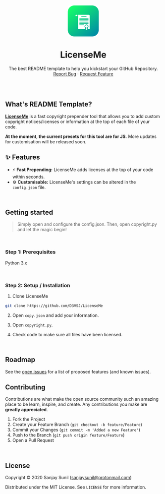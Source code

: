 <!-- Logo -->
<p align="center">
  <a href="https://github.com/SanjaySunil/LicenseMe">
    <img src="./images/logo.png" alt="Logo" width="100" height="100">
  </a>
</p>

<!-- Title -->
<h1 align="center">LicenseMe</h1>
  <p align="center">
    The best README template to help you kickstart your GitHub Repository.
    <br />
    <a href="">Report Bug</a>
    ·
    <a href="">Request Feature</a>
  </p>
</h1>
<br/><br/>

<!-- Information -->

## What's README Template?

[**LicenseMe**](https://github.com/SanjaySunil/LicenseMe) is a fast copyright prepender tool that allows you to add custom copyright notices/licenses or information at the top of each file of your code. 

**At the moment, the current presets for this tool are for JS.** More updates for customisation will be released soon.
<br/>

<!-- Features -->

## ✨ Features

- ⚡ **Fast Prepending:** LicenseMe adds licenses at the top of your code within seconds.
- ⚙ **Customisable:** LicenseMe's settings can be altered in the `config.json` file.
<br/>

<!-- Getting Started -->

## Getting started

> Simply open and configure the config.json. Then, open copyright.py and let the magic begin!
<br/>

<!-- Prerequisites -->

### **Step 1:** Prerequisites

Python 3.x

<br/>

<!-- Installation -->

### **Step 2:** Setup / Installation

1. Clone LicenseMe
```sh
git clone https://github.com/D3VSJ/LicenseMe
```
2. Open `copy.json` and add your information.

3. Open `copyright.py`.

4. Check code to make sure all files have been licensed.

<br/>

<!-- ROADMAP -->

## Roadmap

See the [open issues](https://github.com/SanjaySunil/LicenseMe/issues) for a list of proposed features (and known issues).
<br/>

<!-- CONTRIBUTING -->

## Contributing

Contributions are what make the open source community such an amazing place to be learn, inspire, and create. Any contributions you make are **greatly appreciated**.

1. Fork the Project
2. Create your Feature Branch (`git checkout -b feature/Feature`)
3. Commit your Changes (`git commit -m 'Added a new Feature'`)
4. Push to the Branch (`git push origin feature/Feature`)
5. Open a Pull Request
<br/>

## License

Copyright © 2020 Sanjay Sunil (sanjaysunil@protonmail.com)

Distributed under the MIT License. See `LICENSE` for more information.
